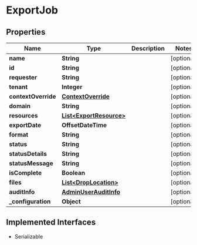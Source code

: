 

# ExportJob


## Properties

| Name | Type | Description | Notes |
|------------ | ------------- | ------------- | -------------|
|**name** | **String** |  |  [optional] |
|**id** | **String** |  |  [optional] |
|**requester** | **String** |  |  [optional] |
|**tenant** | **Integer** |  |  [optional] |
|**contextOverride** | [**ContextOverride**](ContextOverride.md) |  |  [optional] |
|**domain** | **String** |  |  [optional] |
|**resources** | [**List&lt;ExportResource&gt;**](ExportResource.md) |  |  [optional] |
|**exportDate** | **OffsetDateTime** |  |  [optional] |
|**format** | **String** |  |  [optional] |
|**status** | **String** |  |  [optional] |
|**statusDetails** | **String** |  |  [optional] |
|**statusMessage** | **String** |  |  [optional] |
|**isComplete** | **Boolean** |  |  [optional] |
|**files** | [**List&lt;DropLocation&gt;**](DropLocation.md) |  |  [optional] |
|**auditInfo** | [**AdminUserAuditInfo**](AdminUserAuditInfo.md) |  |  [optional] |
|**_configuration** | **Object** |  |  [optional] |


## Implemented Interfaces

* Serializable



